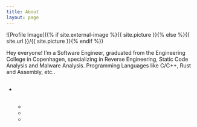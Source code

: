```yaml
---
title: About
layout: page
---
```

![Profile Image]({% if site.external-image %}{{ site.picture }}{% else %}{{ site.url }}/{{ site.picture }}{% endif %})

<p>Hey everyone! I’m a Software Engineer, graduated from the Engineering College in Copenhagen, specializing in Reverse Engineering, Static Code Analysis and Malware Analysis.
Programming Languages like C/C++, Rust and Assembly, etc..</p>

<p></p>

<h2></h2>

<ul class="skill-list">
	<li></li>
	

<h2></h2>

<ul>
	<li><a href="https://github.com/"></a></li>
	<li><a href="https://github.com/"></a></li>
	<li><a href="https://github.com/"></a></li>
</ul>
